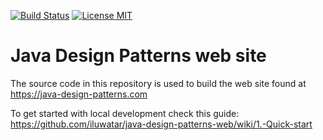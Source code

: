 [![Build Status](https://travis-ci.org/iluwatar/java-design-patterns-web.svg?branch=master)](https://travis-ci.org/iluwatar/java-design-patterns-web)
[![License MIT](https://img.shields.io/badge/license-MIT-blue.svg)](https://raw.githubusercontent.com/iluwatar/java-design-patterns-web/master/LICENSE)

# Java Design Patterns web site

The source code in this repository is used to build the web site found at https://java-design-patterns.com

To get started with local development check this guide: https://github.com/iluwatar/java-design-patterns-web/wiki/1.-Quick-start
